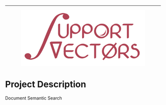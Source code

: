 

---
<center>
<img src="images/logo-poster-transparent.png" width=400px style="opacity:0.8">
</center>


# Project Description

Document Semantic Search
